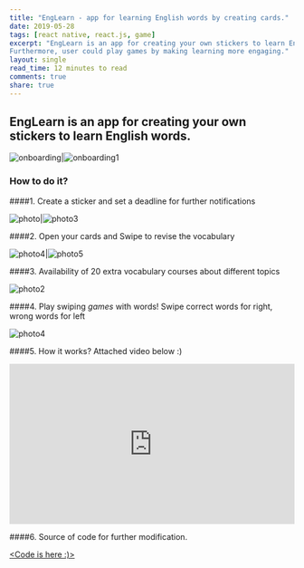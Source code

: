 ```yaml
---
title: "EngLearn - app for learning English words by creating cards."
date: 2019-05-28
tags: [react native, react.js, game]
excerpt: "EngLearn is an app for creating your own stickers to learn English words.
Furthermore, user could play games by making learning more engaging."
layout: single
read_time: 12 minutes to read
comments: true
share: true
---
```


## EngLearn  is an app for creating your own stickers to learn English words.

![onboarding](/photo/onboarding2.jpg)|![onboarding1](/photo/onboarding3.jpg)

### How to do it?
####1. Create a sticker and set a deadline for further notifications

![photo](/photo/add1.jpg)|![photo3](/photo/cards2.jpg)

####2. Open your cards and Swipe to revise the vocabulary

![photo4](/photo/task1.jpg)|![photo5](/photo/task2.jpg)

####3. Availability of 20 extra vocabulary courses about different topics

![photo2](/photo/add1.jpg)

####4. Play swiping *games* with words! Swipe correct words for right, wrong words for left

![photo4](/photo/game.jpg)

####5. How it works? Attached video below :)

<style>.embed-container { position: relative; padding-bottom: 56.25%; height: 0; overflow: hidden; max-width: 100%; } .embed-container iframe, .embed-container object, .embed-container embed { position: absolute; top: 0; left: 0; width: 100%; height: 100%; }</style><div class='embed-container'><iframe src='https://www.youtube.com/embed/-7mDwzcLvEM' frameborder='0' allowfullscreen></iframe></div>

####6. Source of code for further modification.

[&lt;Code is here :)&gt;](https://github.com/yerlandana/Sticker)
